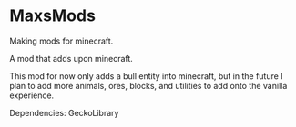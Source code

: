# MaxsMods
Making mods for minecraft. 

A mod that adds upon minecraft. 

This mod for now only adds a bull entity into minecraft, but in the future I plan to add more animals, ores, blocks, and utilities to add onto the vanilla experience. 

Dependencies: GeckoLibrary 

